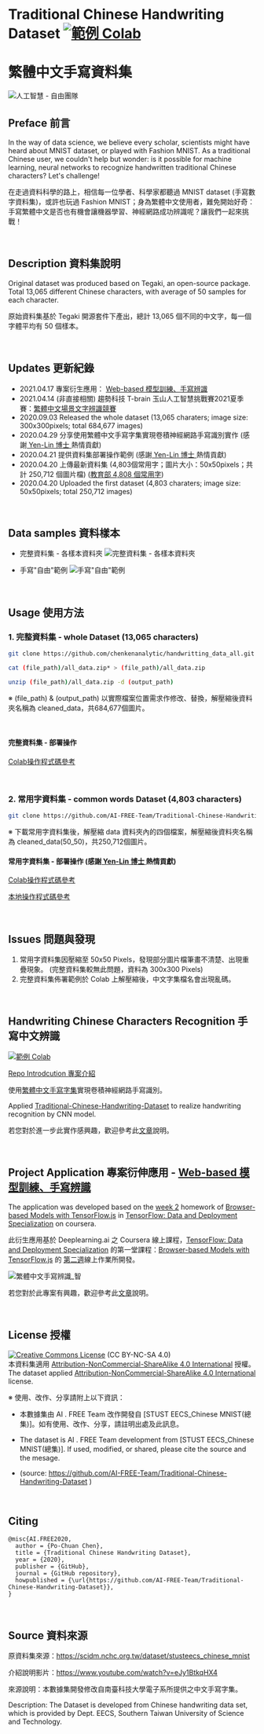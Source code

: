 # Traditional Chinese Handwriting Dataset <a href="https://colab.research.google.com/github/AI-FREE-Team/Traditional-Chinese-Handwriting-Dataset/blob/master/Data_Deployment_colab.ipynb"><img src="https://img.shields.io/badge/%E5%AF%A6%E4%BD%9C-Colab-yellow.svg?style=popout-square" alt="範例 Colab"></a>
# 繁體中文手寫資料集

![人工智慧 - 自由團隊](https://raw.githubusercontent.com/chenkenanalytic/img/master/af/aifreeteam.png)

## Preface 前言

In the way of data science, we believe every scholar, scientists might have heard about MNIST dataset, or played with Fashion MNIST. As a traditional Chinese user, we couldn't help but wonder: is it possible for machine learning, neural networks to recognize handwritten traditional Chinese characters? Let's challenge!

在走過資料科學的路上，相信每一位學者、科學家都聽過 MNIST dataset (手寫數字資料集)，或許也玩過 Fashion MNIST；身為繁體中文使用者，難免開始好奇：手寫繁體中文是否也有機會讓機器學習、神經網路成功辨識呢？讓我們一起來挑戰！

<br>

## Description 資料集說明

Original dataset was produced based on Tegaki, an open-source package. Total 13,065 different Chinese characters, with average of 50 samples for each character.

原始資料集基於 Tegaki 開源套件下產出，總計 13,065 個不同的中文字，每一個字體平均有 50 個樣本。

<br>

## Updates 更新紀錄

 - 2021.04.17 專案衍生應用： <a href="https://traditional-chinese-handwriting.github.io/">Web-based 模型訓練、手寫辨識</a>
 - 2021.04.14 (非直接相關) 趨勢科技 T-brain 玉山人工智慧挑戰賽2021夏季賽：<a href='https://tbrain.trendmicro.com.tw/Competitions/Details/13'>繁體中文場景文字辨識競賽</a>
 - 2020.09.03 Released the whole dataset (13,065 charaters; image size: 300x300pixels; total 684,677 images)
 - 2020.04.29 分享使用繁體中文手寫字集實現卷積神經網路手寫識別實作 (感謝<a href='https://github.com/YenLinWu'> Yen-Lin 博士 </a>熱情貢獻)
 - 2020.04.21 提供資料集部署操作範例 (感謝<a href='https://github.com/YenLinWu'> Yen-Lin 博士 </a>熱情貢獻)
 - 2020.04.20 上傳最新資料集 (4,803個常用字；圖片大小：50x50pixels；共計 250,712 個圖片檔)
 (<a href='https://language.moe.gov.tw/001/Upload/Files/site_content/download/mandr/%e6%95%99%e8%82%b2%e9%83%a84808%e5%80%8b%e5%b8%b8%e7%94%a8%e5%ad%97%e8%aa%aa%e6%98%8e.pdf'>教育部 4,808 個常用字</a>)
 - 2020.04.20 Uploaded the first dataset (4,803 charaters; image size: 50x50pixels; total 250,712 images)
<br>

## Data samples 資料樣本

 - 完整資料集 - 各樣本資料夾
![完整資料集 - 各樣本資料夾](https://github.com/AI-FREE-Team/Traditional-Chinese-Handwriting-Dataset/blob/master/img/img_folder.png?raw=true)

 - 手寫"自由"範例
![手寫"自由"範例](https://github.com/AI-FREE-Team/Traditional-Chinese-Handwriting-Dataset/blob/master/img/img_samples.png?raw=true)

<br>

## Usage 使用方法

### 1. 完整資料集 - whole Dataset (13,065 characters)
``` bash
git clone https://github.com/chenkenanalytic/handwritting_data_all.git

cat (file_path)/all_data.zip* > (file_path)/all_data.zip

unzip (file_path)/all_data.zip -d (output_path)
```
※ (file_path) & (output_path) 以實際檔案位置需求作修改、替換，解壓縮後資料夾名稱為 cleaned_data，共684,677個圖片。


<br>

#### 完整資料集 - 部署操作

<a href="https://colab.research.google.com/github/chenkenanalytic/handwritting_data_all/blob/master/Data_Deployment_all.ipynb">Colab操作程式碼參考</a>

<br>
 
### 2. 常用字資料集 - common words Dataset (4,803 characters)
``` bash
git clone https://github.com/AI-FREE-Team/Traditional-Chinese-Handwriting-Dataset.git

```
※ 下載常用字資料集後，解壓縮 data 資料夾內的四個檔案，解壓縮後資料夾名稱為 cleaned_data(50_50)，共250,712個圖片。



#### 常用字資料集 - 部署操作 (感謝<a href='https://github.com/YenLinWu'> Yen-Lin 博士 </a>熱情貢獻)

<a href="https://colab.research.google.com/github/AI-FREE-Team/Traditional-Chinese-Handwriting-Dataset/blob/master/Data_Deployment_colab.ipynb#scrollTo=BtJidZSSed2C">Colab操作程式碼參考</a>

<a href="https://github.com/AI-FREE-Team/Traditional-Chinese-Handwriting-Dataset/blob/master/Data_Deployment_local.ipynb">本地操作程式碼參考</a>

<br>
 
## Issues 問題與發現

1. 常用字資料集因壓縮至 50x50 Pixels，發現部分圖片檔筆畫不清楚、出現重疊現象。 (完整資料集較無此問題，資料為 300x300 Pixels)
2. 完整資料集佈署範例於 Colab 上解壓縮後，中文字集檔名會出現亂碼。


<br>

## Handwriting Chinese Characters Recognition 手寫中文辨識

<a href="https://colab.research.google.com/github/AI-FREE-Team/Handwriting-Chinese-Characters-Recognition/blob/master/Traditional_Chinese_CNN_Model_colab.ipynb"><img src="https://img.shields.io/badge/%E5%AF%A6%E4%BD%9C-Colab-yellow.svg?style=popout-square" alt="範例 Colab"></a>

<a href="https://github.com/AI-FREE-Team/Handwriting-Chinese-Characters-Recognition"> Repo Introdcution 專案介紹 </a>

使用<a href="https://github.com/AI-FREE-Team/Traditional-Chinese-Handwriting-Dataset">繁體中文手寫字集</a>實現卷積神經網路手寫識別。

Applied <a href="https://github.com/AI-FREE-Team/Traditional-Chinese-Handwriting-Dataset">Traditional-Chinese-Handwriting-Dataset</a> to realize handwriting recognition by CNN model.


若您對於進一步此實作感興趣，歡迎參考此<a href="https://aifreeblog.herokuapp.com/posts/68/Handwriting_Chinese_Characters_Recognition/">文章</a>說明。


<br>

## Project Application 專案衍伸應用 - <a href="https://traditional-chinese-handwriting.github.io/">Web-based 模型訓練、手寫辨識</a>

The application was developed based on the <a href="https://www.coursera.org/learn/browser-based-models-tensorflow/home/week/2">week 2</a> homework of <a href="https://www.coursera.org/learn/browser-based-models-tensorflow/home/welcome">Browser-based Models with TensorFlow.js</a> in <a href="https://www.coursera.org/specializations/tensorflow-data-and-deployment">TensorFlow: Data and Deployment Specialization</a> on coursera.

此衍生應用基於 Deeplearning.ai 之 Coursera 線上課程，<a href="https://www.coursera.org/specializations/tensorflow-data-and-deployment">TensorFlow: Data and Deployment Specialization</a> 的第一堂課程：<a href="https://www.coursera.org/learn/browser-based-models-tensorflow/home/welcome">Browser-based Models with TensorFlow.js</a> 的 <a href="https://www.coursera.org/learn/browser-based-models-tensorflow/home/week/2">第二週</a>線上作業所開發。 

![繁體中文手寫辨識_智](https://raw.githubusercontent.com/chenkenanalytic/img/master/tchc-ke/%E7%B9%81%E9%AB%94%E4%B8%AD%E6%96%87%E6%89%8B%E5%AF%AB%E8%BE%A8%E8%AD%98_%E6%99%BA.gif)

若您對於此專案有興趣，歡迎參考此<a href="https://aifreeblog.herokuapp.com/posts/134/Web-based_Traditional_Chinese_Handwriting_Classifier/">文章</a>說明。


<br>

## License 授權

<a rel="license" href="https://creativecommons.org/licenses/by-nc-sa/4.0/"><img alt="Creative Commons License" style="border-width:0" src="https://i.creativecommons.org/l/by-nc-sa/3.0/tw/88x31.png" /></a> (CC BY-NC-SA 4.0)<br />本資料集適用 <a rel="license" href="https://creativecommons.org/licenses/by-nc-sa/4.0/">Attribution-NonCommercial-ShareAlike 4.0 International</a> 授權。
<br />The dataset applied <a rel="license" href="https://creativecommons.org/licenses/by-nc-sa/4.0/">Attribution-NonCommercial-ShareAlike 4.0 International</a> license.

※ 使用、改作、分享請附上以下資訊：

 - 本數據集由 AI . FREE Team 改作開發自 [STUST EECS_Chinese MNIST(總集)]。如有使用、改作、分享，請註明出處及此訊息。
 
 - The dataset is AI . FREE Team development from [STUST EECS_Chinese MNIST(總集)]. If used, modified, or shared, please cite the source and the mesage.
 
 - (source: https://github.com/AI-FREE-Team/Traditional-Chinese-Handwriting-Dataset )


<br>

## Citing
```
@misc{AI.FREE2020,
  author = {Po-Chuan Chen},
  title = {Traditional Chinese Handwriting Dataset},
  year = {2020},
  publisher = {GitHub},
  journal = {GitHub repository},
  howpublished = {\url{https://github.com/AI-FREE-Team/Traditional-Chinese-Handwriting-Dataset}},
}
```
 
<br> 
 
## Source 資料來源

原資料集來源：https://scidm.nchc.org.tw/dataset/stusteecs_chinese_mnist

介紹說明影片：https://www.youtube.com/watch?v=eJy1BtkqHX4

來源說明：本數據集開發修改自南臺科技大學電子系所提供之中文手寫字集。

Description: The Dataset is developed from Chinese handwriting data set, which is provided by Dept. EECS, Southern Taiwan University of Science and Technology.
